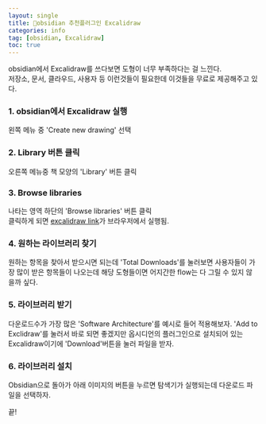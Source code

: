 ```yaml
---
layout: single
title: 🧐obsidian 추천플러그인 Excalidraw 
categories: info
tag: [obsidian, Excalidraw]
toc: true
---
```


obsidian에서 Excalidraw를 쓰다보면 도형이 너무 부족하다는 걸 느낀다.  
저장소, 문서, 클라우드, 사용자 등 이런것들이 필요한데 이것들을 무료로 제공해주고 있다.

### 1. obsidian에서 Excalidraw 실행  
왼쪽 메뉴 중 'Create new drawing' 선택  
<img src="/images/obsidian/img_16.png" alt="">

### 2. Library 버튼 클릭  
오른쪽 메뉴중 책 모양의 'Library' 버튼 클릭  
<img src="/images/obsidian/img_17.png" alt="">

### 3. Browse libraries  
나타는 영역 하단의 'Browse libraries' 버튼 클릭    
<img src="/images/obsidian/img_18.png" alt="">  
클릭하게 되면 [excalidraw link](https://libraries.excalidraw.com/?target=_blank&referrer=app%3A%2F%2Fobsidian.md&useHash=true&token=xVmdA3YlAt_Mrjksrn-Ms&theme=light&version=2&sort=default)가 브라우저에서 실행됨.

### 4. 원하는 라이브러리 찾기
원하는 항목을 찾아서 받으시면 되는데 'Total Downloads'를 눌러보면 사용자들이 가장 많이 받은 항목들이 나오는데 해당 도형들이면 어지간한 flow는 다 그릴 수 있지 않을까 싶다.     
<img src="/images/obsidian/img_19.png" alt="">  

### 5. 라이브러리 받기  
다운로드수가 가장 많은 'Software Architecture'를 예시로 들어 적용해보자. 'Add to Exclidraw'를 눌러서 바로 되면 좋겠지만 옵시디언의 플러그인으로 설치되어 있는 Excalidraw이기에 'Download'버튼을 눌러 파일을 받자.    
<img src="/images/obsidian/img_20.png" alt="">

### 6. 라이브러리 설치  
Obsidian으로 돌아가 아래 이미지의 버튼을 누르면 탐색기가 실행되는데 다운로드 파일을 선택하자.  
<img src="/images/obsidian/img_21.png" alt="">  

끝!  
<img src="/images/obsidian/img_22.png" alt="">  

